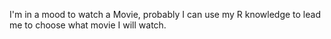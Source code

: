 I'm in a mood to watch a Movie, probably I can use my R knowledge to lead me to choose what movie I will watch.
